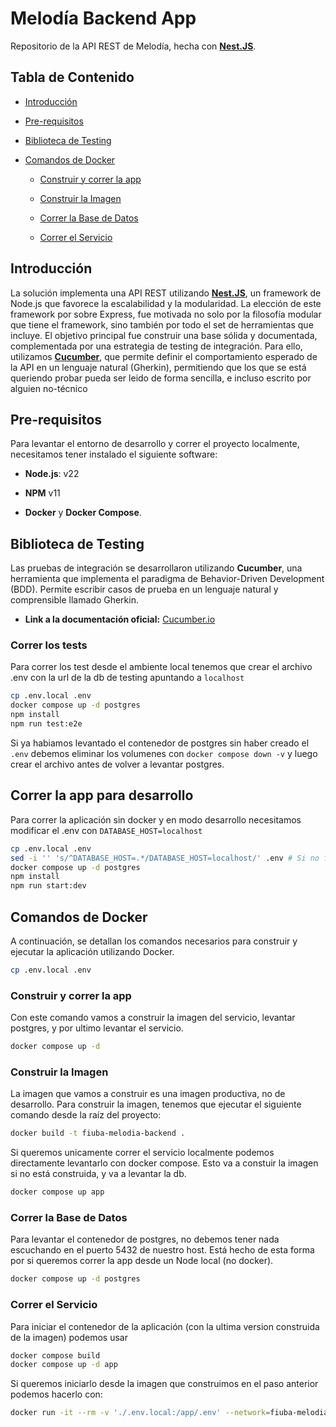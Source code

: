 Melodía Backend App
=========================================================

Repositorio de la API REST de Melodía, hecha con [**Nest.JS**](https://nestjs.com/).

Tabla de Contenido
------------------

*   [Introducción](#introducción)
    
*   [Pre-requisitos](#pre-requisitos)
    
*   [Biblioteca de Testing](#biblioteca-de-testing)
    
*   [Comandos de Docker](#comandos-de-docker)
    
    *   [Construir y correr la app](#construir-y-correr-la-app)

    *   [Construir la Imagen](#construir-la-imagen)
        
    *   [Correr la Base de Datos](#correr-la-base-de-datos)
        
    *   [Correr el Servicio](#correr-el-servicio)
        

Introducción
------------

La solución implementa una API REST utilizando [**Nest.JS**](https://nestjs.com/), un framework de Node.js que favorece la escalabilidad y la modularidad. La elección de este framework por sobre Express, fue motivada no solo por la filosofía modular que tiene el framework, sino también por todo el set de herramientas que incluye. El objetivo principal fue construir una base sólida y documentada, complementada por una estrategia de testing de integración. Para ello, utilizamos [**Cucumber**](https://cucumber.io/docs/), que permite definir el comportamiento esperado de la API en un lenguaje natural (Gherkin), permitiendo que los que se está queriendo probar pueda ser leido de forma sencilla, e incluso escrito por alguien no-técnico

Pre-requisitos
--------------

Para levantar el entorno de desarrollo y correr el proyecto localmente, necesitamos tener instalado el siguiente software:

*   **Node.js**: v22
    
*   **NPM** v11
    
*   **Docker** y **Docker Compose**.
    

Biblioteca de Testing
-------------------

Las pruebas de integración se desarrollaron utilizando **Cucumber**, una herramienta que implementa el paradigma de Behavior-Driven Development (BDD). Permite escribir casos de prueba en un lenguaje natural y comprensible llamado Gherkin.

*   **Link a la documentación oficial:** [Cucumber.io](https://cucumber.io/docs/)

### Correr los tests
Para correr los test desde el ambiente local tenemos que crear el archivo .env con la url de la db de testing apuntando a `localhost`
```bash
cp .env.local .env
docker compose up -d postgres
npm install
npm run test:e2e
```
Si ya habiamos levantado el contenedor de postgres sin haber creado el `.env` debemos eliminar los volumenes con `docker compose down -v` y luego crear el archivo antes de volver a levantar postgres.

Correr la app para desarrollo
-------------------
Para correr la aplicación sin docker y en modo desarrollo necesitamos modificar el .env con `DATABASE_HOST=localhost`
```bash
cp .env.local .env
sed -i '' 's/^DATABASE_HOST=.*/DATABASE_HOST=localhost/' .env # Si no funciona el comando modificar a mano en el .env
docker compose up -d postgres
npm install
npm run start:dev
```

Comandos de Docker
------------------

A continuación, se detallan los comandos necesarios para construir y ejecutar la aplicación utilizando Docker.
```bash
cp .env.local .env
```

### Construir y correr la app
Con este comando vamos a construir la imagen del servicio, levantar postgres, y por ultimo levantar el servicio.
```bash
docker compose up -d
```

### Construir la Imagen
La imagen que vamos a construir es una imagen productiva, no de desarrollo.
Para construir la imagen, tenemos que ejecutar el siguiente comando desde la raíz del proyecto:

```bash
docker build -t fiuba-melodia-backend .
```

Si queremos unicamente correr el servicio localmente podemos directamente levantarlo con docker compose. Esto va a constuir la imagen si no está construida, y va a levantar la db.
```bash
docker compose up app
```

### Correr la Base de Datos

Para levantar el contenedor de postgres, no debemos tener nada escuchando en el puerto 5432 de nuestro host. Está hecho de esta forma por si queremos correr la app desde un Node local (no docker).
```bash
docker compose up -d postgres
```

### Correr el Servicio

Para iniciar el contenedor de la aplicación (con la ultima version construida de la imagen) podemos usar
```bash
docker compose build
docker compose up -d app
```

Si queremos iniciarlo desde la imagen que construimos en el paso anterior podemos hacerlo con:
```bash
docker run -it --rm -v './.env.local:/app/.env' --network=fiuba-melodia-backend_default fiuba-melodia-backend
```
